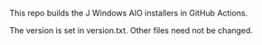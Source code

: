 This repo builds the J Windows AIO installers in GitHub Actions.

The version is set in version.txt. Other files need not be changed.
